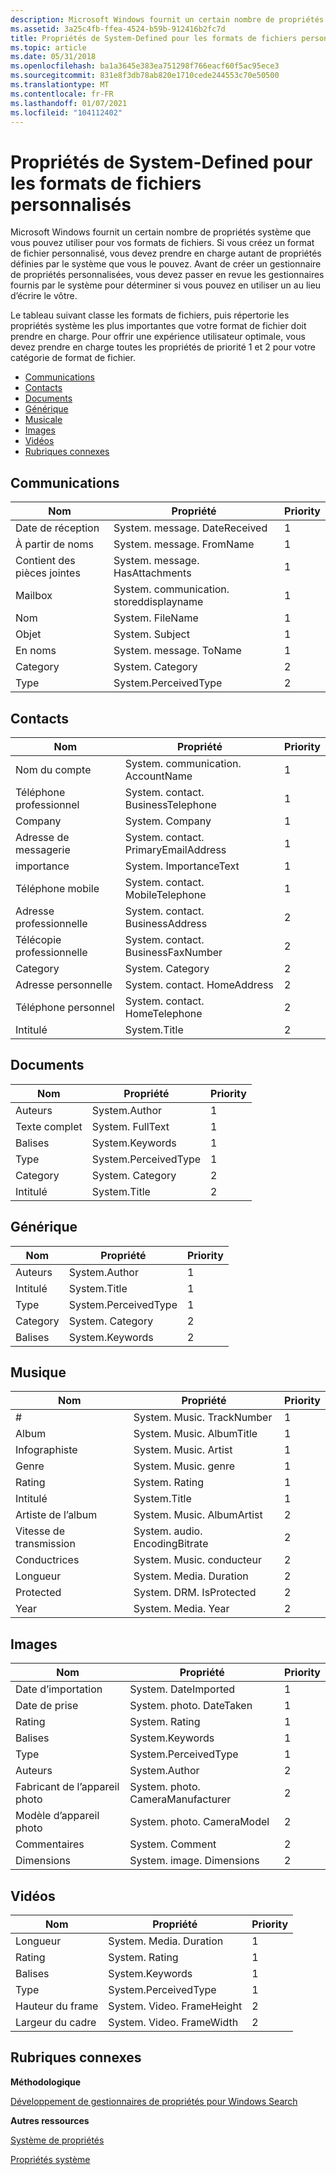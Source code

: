 ```yaml
---
description: Microsoft Windows fournit un certain nombre de propriétés système que vous pouvez utiliser pour vos formats de fichiers.
ms.assetid: 3a25c4fb-ffea-4524-b59b-912416b2fc7d
title: Propriétés de System-Defined pour les formats de fichiers personnalisés
ms.topic: article
ms.date: 05/31/2018
ms.openlocfilehash: ba1a3645e383ea751298f766eacf60f5ac95ece3
ms.sourcegitcommit: 831e8f3db78ab820e1710cede244553c70e50500
ms.translationtype: MT
ms.contentlocale: fr-FR
ms.lasthandoff: 01/07/2021
ms.locfileid: "104112402"
---
```

# <a name="system-defined-properties-for-custom-file-formats"></a>Propriétés de System-Defined pour les formats de fichiers personnalisés

Microsoft Windows fournit un certain nombre de propriétés système que vous pouvez utiliser pour vos formats de fichiers. Si vous créez un format de fichier personnalisé, vous devez prendre en charge autant de propriétés définies par le système que vous le pouvez. Avant de créer un gestionnaire de propriétés personnalisées, vous devez passer en revue les gestionnaires fournis par le système pour déterminer si vous pouvez en utiliser un au lieu d’écrire le vôtre.

Le tableau suivant classe les formats de fichiers, puis répertorie les propriétés système les plus importantes que votre format de fichier doit prendre en charge. Pour offrir une expérience utilisateur optimale, vous devez prendre en charge toutes les propriétés de priorité 1 et 2 pour votre catégorie de format de fichier.

-   [Communications](#communications)
-   [Contacts](#contacts)
-   [Documents](#documents)
-   [Générique](#generic)
-   [Musicale](#music)
-   [Images](#pictures)
-   [Vidéos](#videos)
-   [Rubriques connexes](#related-topics)

## <a name="communications"></a>Communications



| Nom            | Propriété                               | Priority |
|-----------------|----------------------------------------|----------|
| Date de réception   | System. message. DateReceived            | 1        |
| À partir de noms      | System. message. FromName                | 1        |
| Contient des pièces jointes | System. message. HasAttachments          | 1        |
| Mailbox         | System. communication. storeddisplayname | 1        |
| Nom            | System. FileName                        | 1        |
| Objet         | System. Subject                         | 1        |
| En noms        | System. message. ToName                  | 1        |
| Category        | System. Category                        | 2        |
| Type            | System.PerceivedType                   | 2        |



 

## <a name="contacts"></a>Contacts



| Nom             | Propriété                           | Priority |
|------------------|------------------------------------|----------|
| Nom du compte     | System. communication. AccountName   | 1        |
| Téléphone professionnel   | System. contact. BusinessTelephone   | 1        |
| Company          | System. Company                     | 1        |
| Adresse de messagerie    | System. contact. PrimaryEmailAddress | 1        |
| importance       | System. ImportanceText              | 1        |
| Téléphone mobile     | System. contact. MobileTelephone     | 1        |
| Adresse professionnelle | System. contact. BusinessAddress     | 2        |
| Télécopie professionnelle     | System. contact. BusinessFaxNumber   | 2        |
| Category         | System. Category                    | 2        |
| Adresse personnelle     | System. contact. HomeAddress         | 2        |
| Téléphone personnel       | System. contact. HomeTelephone       | 2        |
| Intitulé            | System.Title                       | 2        |



 

## <a name="documents"></a>Documents



| Nom      | Propriété             | Priority |
|-----------|----------------------|----------|
| Auteurs   | System.Author        | 1        |
| Texte complet | System. FullText      | 1        |
| Balises      | System.Keywords      | 1        |
| Type      | System.PerceivedType | 1        |
| Category  | System. Category      | 2        |
| Intitulé     | System.Title         | 2        |



 

## <a name="generic"></a>Générique



| Nom     | Propriété             | Priority |
|----------|----------------------|----------|
| Auteurs  | System.Author        | 1        |
| Intitulé    | System.Title         | 1        |
| Type     | System.PerceivedType | 1        |
| Category | System. Category      | 2        |
| Balises     | System.Keywords      | 2        |



 

## <a name="music"></a>Musique



| Nom         | Propriété                     | Priority |
|--------------|------------------------------|----------|
| \#           | System. Music. TrackNumber     | 1        |
| Album        | System. Music. AlbumTitle      | 1        |
| Infographiste      | System. Music. Artist          | 1        |
| Genre        | System. Music. genre           | 1        |
| Rating       | System. Rating                | 1        |
| Intitulé        | System.Title                 | 1        |
| Artiste de l’album | System. Music. AlbumArtist     | 2        |
| Vitesse de transmission     | System. audio. EncodingBitrate | 2        |
| Conductrices   | System. Music. conducteur       | 2        |
| Longueur       | System. Media. Duration        | 2        |
| Protected    | System. DRM. IsProtected       | 2        |
| Year         | System. Media. Year            | 2        |



 

## <a name="pictures"></a>Images



| Nom          | Propriété                        | Priority |
|---------------|---------------------------------|----------|
| Date d’importation | System. DateImported             | 1        |
| Date de prise    | System. photo. DateTaken          | 1        |
| Rating        | System. Rating                   | 1        |
| Balises          | System.Keywords                 | 1        |
| Type          | System.PerceivedType            | 1        |
| Auteurs       | System.Author                   | 2        |
| Fabricant de l’appareil photo  | System. photo. CameraManufacturer | 2        |
| Modèle d’appareil photo  | System. photo. CameraModel        | 2        |
| Commentaires      | System. Comment                  | 2        |
| Dimensions    | System. image. Dimensions         | 2        |



 

## <a name="videos"></a>Vidéos



| Nom         | Propriété                 | Priority |
|--------------|--------------------------|----------|
| Longueur       | System. Media. Duration    | 1        |
| Rating       | System. Rating            | 1        |
| Balises         | System.Keywords          | 1        |
| Type         | System.PerceivedType     | 1        |
| Hauteur du frame | System. Video. FrameHeight | 2        |
| Largeur du cadre  | System. Video. FrameWidth  | 2        |



 

## <a name="related-topics"></a>Rubriques connexes

<dl> <dt>

**Méthodologique**
</dt> <dt>

[Développement de gestionnaires de propriétés pour Windows Search](-search-3x-wds-extidx-propertyhandlers.md)
</dt> <dt>

**Autres ressources**
</dt> <dt>

[Système de propriétés](../properties/building-property-handlers.md)
</dt> <dt>

[Propriétés système](https://msdn.microsoft.com/library/bb763010(VS.85).aspx)
</dt> </dl>

 

 
